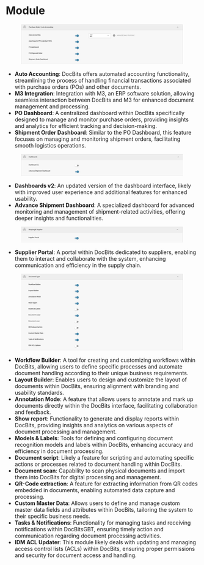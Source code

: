 # Module

<figure><img src="../../../../.gitbook/assets/Bildschirmfoto 2024-05-04 um 15.57.42.png" alt=""><figcaption></figcaption></figure>

* **Auto Accounting**: DocBits offers automated accounting functionality, streamlining the process of handling financial transactions associated with purchase orders (POs) and other documents.
* **M3 Integration**: Integration with M3, an ERP software solution, allowing seamless interaction between DocBits and M3 for enhanced document management and processing.
* **PO Dashboard**: A centralized dashboard within DocBits specifically designed to manage and monitor purchase orders, providing insights and analytics for efficient tracking and decision-making.
* **Shipment Order Dashboard**: Similar to the PO Dashboard, this feature focuses on managing and monitoring shipment orders, facilitating smooth logistics operations.

<figure><img src="../../../../.gitbook/assets/Bildschirmfoto 2024-05-04 um 15.57.52.png" alt=""><figcaption></figcaption></figure>



* **Dashboards v2**: An updated version of the dashboard interface, likely with improved user experience and additional features for enhanced usability.
* **Advance Shipment Dashboard**: A specialized dashboard for advanced monitoring and management of shipment-related activities, offering deeper insights and functionalities.

<figure><img src="../../../../.gitbook/assets/Bildschirmfoto 2024-05-04 um 15.58.02.png" alt=""><figcaption></figcaption></figure>

* **Supplier Portal**: A portal within DocBits dedicated to suppliers, enabling them to interact and collaborate with the system, enhancing communication and efficiency in the supply chain.

<figure><img src="../../../../.gitbook/assets/Bildschirmfoto 2024-05-04 um 15.58.17.png" alt=""><figcaption></figcaption></figure>

* **Workflow Builder**: A tool for creating and customizing workflows within DocBits, allowing users to define specific processes and automate document handling according to their unique business requirements.
* **Layout Builder**: Enables users to design and customize the layout of documents within DocBits, ensuring alignment with branding and usability standards.
* **Annotation Mode**: A feature that allows users to annotate and mark up documents directly within the DocBits interface, facilitating collaboration and feedback.
* **Show report**: Functionality to generate and display reports within DocBits, providing insights and analytics on various aspects of document processing and management.
* **Models & Labels**: Tools for defining and configuring document recognition models and labels within DocBits, enhancing accuracy and efficiency in document processing.
* **Document script**: Likely a feature for scripting and automating specific actions or processes related to document handling within DocBits.
* **Document scan**: Capability to scan physical documents and import them into DocBits for digital processing and management.
* **QR-Code extraction**: A feature for extracting information from QR codes embedded in documents, enabling automated data capture and processing.
* **Custom Master Data**: Allows users to define and manage custom master data fields and attributes within DocBits, tailoring the system to their specific business needs.
* **Tasks & Notifications**: Functionality for managing tasks and receiving notifications within DocBitsGBT, ensuring timely action and communication regarding document processing activities.
* **IDM ACL Updater**: This module likely deals with updating and managing access control lists (ACLs) within DocBits, ensuring proper permissions and security for document access and handling.

